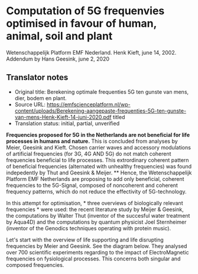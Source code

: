 # Computation of 5G frequenvies optimised in favour of human, animal, soil and plant
Wetenschappelijk Platform EMF Nederland.
Henk Kieft, june 14, 2002. Addendum by Hans Geesink, june 2, 2020

## Translator notes
- Original title: Berekening optimale frequenties 5G ten gunste van mens, dier, bodem en plant.
- Source URL: https://emfscienceplatform.nl/wp-content/uploads/Berekening-aangepaste-frequenties-5G-ten-gunste-van-mens-Henk-Kieft-14-juni-2020.pdf
titled
- Translation status: initial, partial, unverified

**Frequencies proposed for 5G in the Netherlands are not beneficial for life 
processes in humans and nature.** This is concluded from analyses by Meier, 
Geesink and Kieft. Chosen carrier waves and accessory modulations of artificial
frequencies (for 3G, 4G AND 5G) do not match coherent frequencies beneficial to
life processes. This extrordinary coherent pattern of beneficial frequencies 
(alternated with unhealthy frequencies) was found indepedently by Thut and
Geesink & Meijer. ** Hence, the Wetenschappelijk Platform EMF Netherlands are
proposing to add only beneficial, coherent frequencies to the 5G-Signal, 
composed of noncoherent and coherent frequency patterns, which do not 
reduce the effectivity of 5G-technology.

In this attempt for optimisation,  * three overviews of biologically relevant frequencies * were used: the recent literature study by Meijer & Geesink,
the computations by Walter Thut (inventor of the succesful water treatment by Aqua4D) and the computations by quantum physicist Joel Sternheimer (inventor 
of the Genodics techniques operating with protein music).

Let's start with the overview of life supporting and life disrupting 
frequencies by Meier and Geesink. See the diagram below. They analysed over 
700 scientific experiments regarding to the impact of ElectroMagnetic 
frequencies on fysiological processes. This concerns both singular and composed frequencies.

